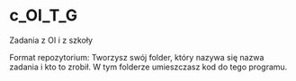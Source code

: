 # c_OI_T_G
Zadania z OI i z szkoły


Format repozytorium:
Tworzysz swój folder, który nazywa się nazwa zadania i kto to zrobił. W tym folderze umieszczasz kod do tego programu.

